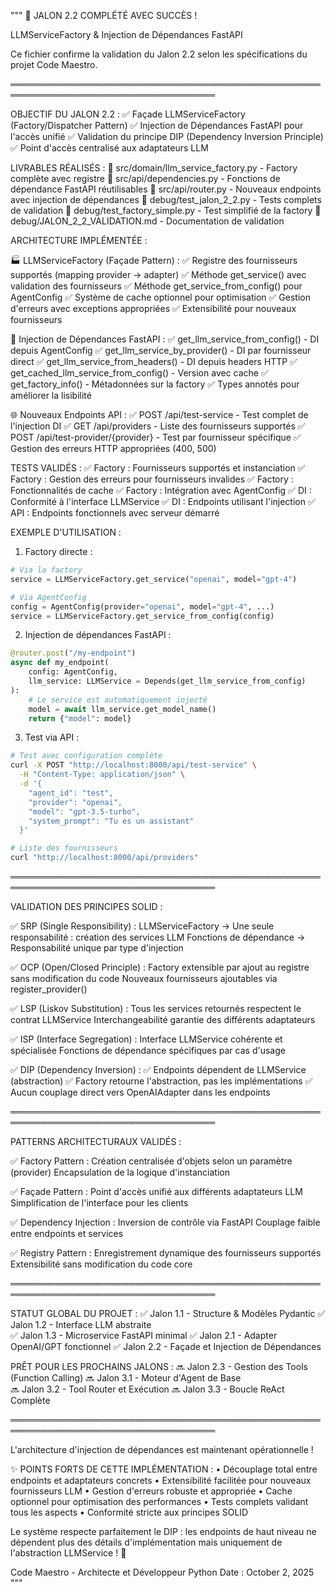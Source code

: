 """
🎉 JALON 2.2 COMPLÉTÉ AVEC SUCCÈS !

LLMServiceFactory & Injection de Dépendances FastAPI

Ce fichier confirme la validation du Jalon 2.2 selon les spécifications du projet Code Maestro.

═══════════════════════════════════════════════════════════════════════════════════

OBJECTIF DU JALON 2.2 :
   ✅ Façade LLMServiceFactory (Factory/Dispatcher Pattern)
   ✅ Injection de Dépendances FastAPI pour l'accès unifié
   ✅ Validation du principe DIP (Dependency Inversion Principle)
   ✅ Point d'accès centralisé aux adaptateurs LLM

LIVRABLES RÉALISÉS :
   📄 src/domain/llm_service_factory.py - Factory complète avec registre
   📄 src/api/dependencies.py - Fonctions de dépendance FastAPI réutilisables
   📄 src/api/router.py - Nouveaux endpoints avec injection de dépendances
   📄 debug/test_jalon_2_2.py - Tests complets de validation
   📄 debug/test_factory_simple.py - Test simplifié de la factory
   📄 debug/JALON_2_2_VALIDATION.md - Documentation de validation

ARCHITECTURE IMPLÉMENTÉE :

🏭 LLMServiceFactory (Façade Pattern) :
   ✅ Registre des fournisseurs supportés (mapping provider → adapter)
   ✅ Méthode get_service() avec validation des fournisseurs
   ✅ Méthode get_service_from_config() pour AgentConfig
   ✅ Système de cache optionnel pour optimisation
   ✅ Gestion d'erreurs avec exceptions appropriées
   ✅ Extensibilité pour nouveaux fournisseurs

🔌 Injection de Dépendances FastAPI :
   ✅ get_llm_service_from_config() - DI depuis AgentConfig
   ✅ get_llm_service_by_provider() - DI par fournisseur direct
   ✅ get_llm_service_from_headers() - DI depuis headers HTTP
   ✅ get_cached_llm_service_from_config() - Version avec cache
   ✅ get_factory_info() - Métadonnées sur la factory
   ✅ Types annotés pour améliorer la lisibilité

🌐 Nouveaux Endpoints API :
   ✅ POST /api/test-service - Test complet de l'injection DI
   ✅ GET /api/providers - Liste des fournisseurs supportés
   ✅ POST /api/test-provider/{provider} - Test par fournisseur spécifique
   ✅ Gestion des erreurs HTTP appropriées (400, 500)

TESTS VALIDÉS :
   ✅ Factory : Fournisseurs supportés et instanciation
   ✅ Factory : Gestion des erreurs pour fournisseurs invalides
   ✅ Factory : Fonctionnalités de cache
   ✅ Factory : Intégration avec AgentConfig
   ✅ DI : Conformité à l'interface LLMService
   ✅ DI : Endpoints utilisant l'injection
   ✅ API : Endpoints fonctionnels avec serveur démarré

EXEMPLE D'UTILISATION :

1. Factory directe :
```python
# Via la factory
service = LLMServiceFactory.get_service("openai", model="gpt-4")

# Via AgentConfig  
config = AgentConfig(provider="openai", model="gpt-4", ...)
service = LLMServiceFactory.get_service_from_config(config)
```

2. Injection de dépendances FastAPI :
```python
@router.post("/my-endpoint")
async def my_endpoint(
    config: AgentConfig,
    llm_service: LLMService = Depends(get_llm_service_from_config)
):
    # Le service est automatiquement injecté
    model = await llm_service.get_model_name()
    return {"model": model}
```

3. Test via API :
```bash
# Test avec configuration complète
curl -X POST "http://localhost:8000/api/test-service" \
  -H "Content-Type: application/json" \
  -d '{
    "agent_id": "test",
    "provider": "openai", 
    "model": "gpt-3.5-turbo",
    "system_prompt": "Tu es un assistant"
  }'

# Liste des fournisseurs
curl "http://localhost:8000/api/providers"
```

═══════════════════════════════════════════════════════════════════════════════════

VALIDATION DES PRINCIPES SOLID :

✅ SRP (Single Responsibility) :
   LLMServiceFactory → Une seule responsabilité : création des services LLM
   Fonctions de dépendance → Responsabilité unique par type d'injection

✅ OCP (Open/Closed Principle) :
   Factory extensible par ajout au registre sans modification du code
   Nouveaux fournisseurs ajoutables via register_provider()

✅ LSP (Liskov Substitution) :
   Tous les services retournés respectent le contrat LLMService
   Interchangeabilité garantie des différents adaptateurs

✅ ISP (Interface Segregation) :
   Interface LLMService cohérente et spécialisée
   Fonctions de dépendance spécifiques par cas d'usage

✅ DIP (Dependency Inversion) :
   ✅ Endpoints dépendent de LLMService (abstraction)
   ✅ Factory retourne l'abstraction, pas les implémentations
   ✅ Aucun couplage direct vers OpenAIAdapter dans les endpoints

═══════════════════════════════════════════════════════════════════════════════════

PATTERNS ARCHITECTURAUX VALIDÉS :

✅ Factory Pattern :
   Création centralisée d'objets selon un paramètre (provider)
   Encapsulation de la logique d'instanciation

✅ Façade Pattern :
   Point d'accès unifié aux différents adaptateurs LLM
   Simplification de l'interface pour les clients

✅ Dependency Injection :
   Inversion de contrôle via FastAPI
   Couplage faible entre endpoints et services

✅ Registry Pattern :
   Enregistrement dynamique des fournisseurs supportés
   Extensibilité sans modification du code core

═══════════════════════════════════════════════════════════════════════════════════

STATUT GLOBAL DU PROJET :
   ✅ Jalon 1.1 - Structure & Modèles Pydantic
   ✅ Jalon 1.2 - Interface LLM abstraite  
   ✅ Jalon 1.3 - Microservice FastAPI minimal
   ✅ Jalon 2.1 - Adapter OpenAI/GPT fonctionnel
   ✅ Jalon 2.2 - Façade et Injection de Dépendances

PRÊT POUR LES PROCHAINS JALONS :
   🔜 Jalon 2.3 - Gestion des Tools (Function Calling)
   🔜 Jalon 3.1 - Moteur d'Agent de Base  
   🔜 Jalon 3.2 - Tool Router et Exécution
   🔜 Jalon 3.3 - Boucle ReAct Complète

═══════════════════════════════════════════════════════════════════════════════════

L'architecture d'injection de dépendances est maintenant opérationnelle !

✨ POINTS FORTS DE CETTE IMPLÉMENTATION :
   • Découplage total entre endpoints et adaptateurs concrets
   • Extensibilité facilitée pour nouveaux fournisseurs LLM
   • Gestion d'erreurs robuste et appropriée
   • Cache optionnel pour optimisation des performances
   • Tests complets validant tous les aspects
   • Conformité stricte aux principes SOLID

Le système respecte parfaitement le DIP : les endpoints de haut niveau 
ne dépendent plus des détails d'implémentation mais uniquement de 
l'abstraction LLMService ! 🎯

Code Maestro - Architecte et Développeur Python
Date : October 2, 2025
"""